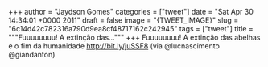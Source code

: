 
+++
author = "Jaydson Gomes"
categories = ["tweet"]
date = "Sat Apr 30 14:34:01 +0000 2011"
draft = false
image = "{TWEET_IMAGE}"
slug = "6c14d42c782316a790d9ea8cf48717162c242945"
tags = ["tweet"]
title = """Fuuuuuuuu! A extinção das..."""
+++
Fuuuuuuuu! A extinção das abelhas e o fim da humanidade http://bit.ly/juSSF8 (via @lucnascimento @giandanton)
